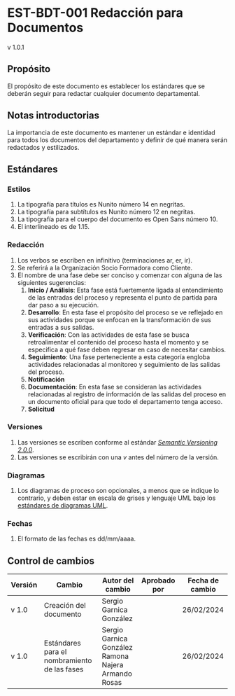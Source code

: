 # EST-BDT-001 Redacción para Documentos

v 1.0.1

## Propósito

El propósito de este documento es establecer los estándares que se deberán seguir para redactar cualquier documento departamental.

## Notas introductorias

La importancia de este documento es mantener un estándar e identidad para todos los documentos del departamento y definir de qué manera serán redactados y estilizados.

## Estándares

### Estilos

1. La tipografía para títulos es Nunito número 14 en negritas.
2. La tipografía para subtítulos es Nunito número 12 en negritas.
3. La tipografía para el cuerpo del documento es Open Sans número 10.
4. El interlineado es de 1.15.

### Redacción

1. Los verbos se escriben en infinitivo (terminaciones ar, er, ir).
2. Se referirá a la Organización Socio Formadora como Cliente.
3. El nombre de una fase debe ser conciso y comenzar con alguna de las siguientes sugerencias:
   1. **Inicio / Análisis**: Esta fase está fuertemente ligada al entendimiento de las entradas del proceso y representa el punto de partida para dar paso a su ejecución.
   2. **Desarrollo**: En esta fase el propósito del proceso se ve reflejado en sus actividades porque se enfocan en la transformación de sus entradas a sus salidas.
   3. **Verificación**: Con las actividades de esta fase se busca retroalimentar el contenido del proceso hasta el momento y se especifica a qué fase deben regresar en caso de necesitar cambios.
   4. **Seguimiento**: Una fase perteneciente a esta categoría engloba actividades relacionadas al monitoreo y seguimiento de las salidas del proceso.
   5. **Notificación**
   7. **Documentación**: En esta fase se consideran las actividades relacionadas al registro de información de las salidas del proceso en un documento oficial para que todo el departamento tenga acceso.
   8. **Solicitud**

### Versiones

1. Las versiones se escriben conforme al estándar _[Semantic Versioning 2.0.0](https://semver.org/)_.
2. Las versiones se escribirán con una _v_ antes del número de la versión.

### Diagramas

1. Los diagramas de proceso son opcionales, a menos que se indique lo contrario, y deben estar en escala de grises y lenguaje UML bajo los [estándares de diagramas UML](https://github.com/Black-Dot-2024/docs/wiki/EST%E2%80%90BDT%E2%80%90002-Diagramas-UML).

### Fechas

1. El formato de las fechas es dd/mm/aaaa.

## Control de cambios

| Versión | Cambio                                       | Autor del cambio                                                | Aprobado por | Fecha de cambio |
| ------- | -------------------------------------------- | --------------------------------------------------------------- | ------------ | --------------- |
| v 1.0 | Creación del documento                       | Sergio Garnica González                                         |              | 26/02/2024      |
| v 1.0 | Estándares para el nombramiento de las fases | Sergio Garnica González <br/> Ramona Najera <br/> Armando Rosas |              | 26/02/2024      |
